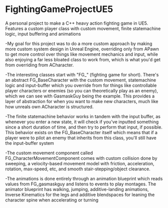 # FightingGameProjectUE5
A personal project to make a C++ heavy action fighting game in UE5. Features a custom player class with custom movement, finite statemachine logic, input buffering and animations

-My goal for this project was to do a more custom approach by making more custom system design in Unreal Engine, overriding only from APawn to get more control over things like movement mechanics and input, while also enjoying a far less bloated class to work from, which is what you'd get from overriding from ACharacter.

-The interesting classes start with "FG_" (fighting game for short). There's an abstract FG_BaseCharacter with the custom movement, statemachine logic and input-buffer which you override from for things like controllable player characters or enemies (so you can theoretically play as an enemy), which we can see with GasmaskGuy being the example.
This provides a layer of abstraction for when you want to make new characters, much like how unreals own ACharacter is structured.

-The finite statemachine behavior works in tandem with the input buffer, as whenever you enter a new state, it will check if you've inputted something since a short duration of time, and then try to perform that input, if possible. 
This behavior exists on the FG_BaseCharacter itself which means that if a player were to pilot an enemy that inherits from this class, you'll still have the input-buffer system

-The custom movement component called FG_CharacterMovementComponent comes with custom collision done by sweeping, a velocity-based movement model with friction, acceleration, rotation, max-speed, etc, and smooth stair-stepping/object clearance.

-The animations is done entirely through an animation blueprint which reads values from FG_gasmaskguy and listens to events to play montages. The animator blueprint has walking, jumping, additive-landing animations, Inverse Kinematics for the legs and additive blendspaces for leaning the character spine when accelerating or turning


